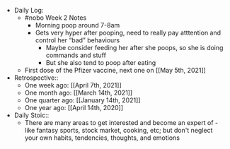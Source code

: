 - Daily Log:
    - #nobo Week 2 Notes
        - Morning poop around 7-8am
        - Gets very hyper after pooping, need to really pay atttention and control her “bad” behaviours
            - Maybe consider feeding her after she poops, so she is doing commands and stuff
            - But she also tend to poop after eating
    - First dose of the Pfizer vaccine, next one on [[May 5th, 2021]]
- Retrospective::
    - One week ago: [[April 7th, 2021]]
    - One month ago: [[March 14th, 2021]]
    - One quarter ago: [[January 14th, 2021]]
    - One year ago: [[April 14th, 2020]]
- Daily Stoic::
    - There are many areas to get interested and become an expert of - like fantasy sports, stock market, cooking, etc; but don't neglect your own habits, tendencies, thoughts, and emotions
